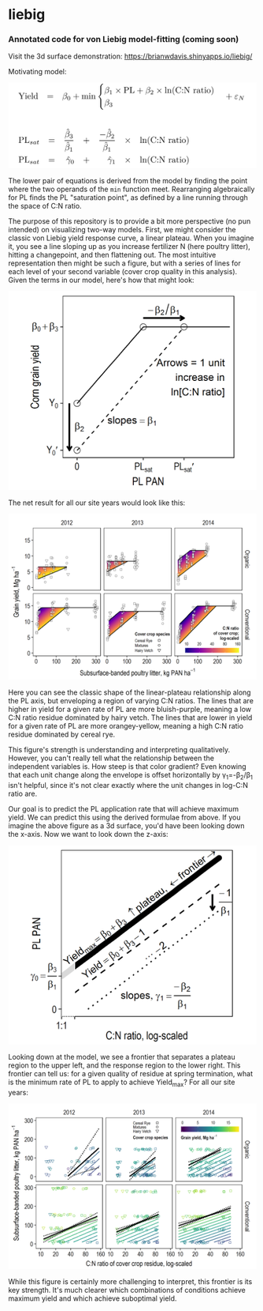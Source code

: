 # liebig
### Annotated code for von Liebig model-fitting (coming soon)

Visit the 3d surface demonstration: https://brianwdavis.shinyapps.io/liebig/


Motivating model:

![Eq1: Yield = beta0 + min(beta1*PL+beta2*logCN), beta3)](/images/models%20cropped%20with%20hats%20and%20left%20aligned.png)

The lower pair of equations is derived from the model by finding the point where the two operands of the `min` function meet. Rearranging algebraically for PL finds the PL "saturation point", as defined by a line running through the space of C:N ratio.

The purpose of this repository is to provide a bit more perspective (no pun intended) on visualizing two-way models. First, we might consider the classic von Liebig yield response curve, a linear plateau. When you imagine it, you see a line sloping up as you increase fertilizer N (here poultry litter), hitting a changepoint, and then flattening out. The most intuitive representation then might be such a figure, but with a series of lines for each level of your second variable (cover crop quality in this analysis). Given the terms in our model, here's how that might look:

![Along x-axis, annotated](/images/alongXanno.png)

The net result for all our site years would look like this:

![Along x-axis with data](/images/alongX.png)


Here you can see the classic shape of the linear-plateau relationship along the PL axis, but enveloping a region of varying C:N ratios. The lines that are higher in yield for a given rate of PL are more bluish-purple, meaning a low C:N ratio residue dominated by hairy vetch. The lines that are lower in yield for a given rate of PL are more orangey-yellow, meaning a high C:N ratio residue dominated by cereal rye.

This figure's strength is understanding and interpreting qualitatively. However, you can't really tell what the relationship between the independent variables is. How steep is that color gradient? Even knowing that each unit change along the envelope is offset horizontally by γ<sub>1</sub>=-β<sub>2</sub>/β<sub>1</sub> isn't helpful, since it's not clear exactly where the unit changes in log-C:N ratio are.

Our goal is to predict the PL application rate that will achieve maximum yield. We can predict this using the derived formulae from above. If you imagine the above figure as a 3d surface, you'd have been looking down the x-axis. Now we want to look down the z-axis:

![Along z-axis, annotated](/images/alongZanno.png)

Looking down at the model, we see a frontier that separates a plateau region to the upper left, and the response region to the lower right. This frontier can tell us: for a given quality of residue at spring termination, what is the minimum rate of PL to apply to achieve Yield<sub>max</sub>? For all our site years:

![Along z-axis with data](/images/alongZ.png)

While this figure is certainly more challenging to interpret, this frontier is its key strength. It's much clearer which combinations of conditions achieve maximum yield and which achieve suboptimal yield. 
